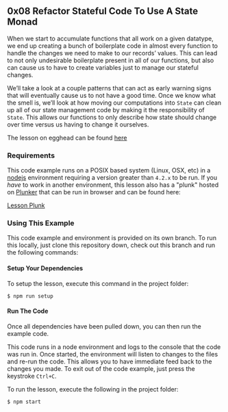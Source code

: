 ## 0x08 Refactor Stateful Code To Use A State Monad

When we start to accumulate functions that all work on a given datatype, we
end up creating a bunch of boilerplate code in almost every function to handle
the changes we need to make to our records’ values. This can lead to not only
undesirable boilerplate present in all of our functions, but also can cause us
to have to create variables just to manage our stateful changes.

We’ll take a look at a couple patterns that can act as early warning signs
that will eventually cause us to not have a good time. Once we know what the
smell is, we’ll look at how moving our computations into `State` can clean up
all of our state management code by making it the responsibility of `State`.
This allows our functions to only describe how state should change over time
versus us having to change it ourselves.

The lesson on egghead can be found [here][5]

### Requirements
This code example runs on a POSIX based system (Linux, OSX, etc) in a [nodejs][2] environment
requiring a version greater than `4.2.x` to be run. If you *have* to work in another environment,
this lesson also has a "plunk" hosted on [Plunker][3] that can be run in browser and can be found
here:

[Lesson Plunk][4]

### Using This Example
This code example and environment is provided on its own branch. To run this locally, just clone
this repository down, check out this branch and run the following commands:

#### Setup Your Dependencies
To setup the lesson, execute this command in the project folder:

```
$ npm run setup
```

#### Run The Code
Once all dependencies have been pulled down, you can then run the example code.

This code runs in a node environment and logs to the console that the code was run in. Once
started, the environment will listen to changes to the files and re-run the code. This allows
you to have immediate feed back to the changes you made. To exit out of the code example,
just press the keystroke `Ctrl+C`.

To run the lesson, execute the following in the project folder:

```
$ npm start
```

[1]: https://egghead.io/instructors/ian-hofmann-hicks
[2]: https://nodejs.org/
[3]: https://plnkr.co/

[4]: https://embed.plnkr.co/github/eggheadio-projects/getting-to-know-the-state-monad-in-javascript/0x08-refactor-state/plnkr?show=script.js,preview
[5]: https://egghead.io/lessons/javascript-refactor-stateful-code-to-use-a-state-monad
